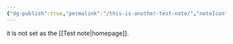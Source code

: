 ```yaml
---
{"dg-publish":true,"permalink":"/this-is-another-test-note/","noteIcon":"","created":"2024-12-02T08:51:34.695-06:00","updated":"2024-12-02T10:09:31.749-06:00"}
---
```


it is not set as the [[Test note\|homepage]].